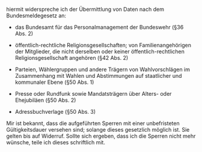hiermit widerspreche ich der Übermittlung von Daten nach dem Bundesmeldegesetz an:

+ das Bundesamt für das Personalmanagement der Bundeswehr (§36 Abs. 2)

+ öffentlich-rechtliche Religionsgesellschaften; von Familienangehörigen der Mitglieder, die nicht derselben oder keiner öffentlich-rechtlichen Religionsgesellschaft angehören (§42 Abs. 2)

+ Parteien, Wählergruppen und andere Trägern von Wahlvorschlägen im Zusammenhang mit Wahlen und Abstimmungen auf staatlicher und kommunaler Ebene (§50 Abs. 1)

+ Presse oder Rundfunk sowie Mandatsträgern über Alters- oder Ehejubiläen (§50 Abs. 2)

+ Adressbuchverlage (§50 Abs. 3)

Mir ist bekannt, dass die aufgeführten Sperren mit einer unbefristeten Gültigkeitsdauer versehen sind;
solange dieses gesetzlich möglich ist. Sie gelten bis auf Widerruf.
Sollte sich ergeben, dass ich die Sperren nicht mehr wünsche, teile ich dieses schriftlich mit.
